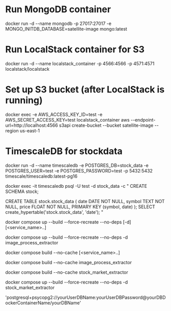 # Run MongoDB container
docker run -d --name mongodb -p 27017:27017 -e MONGO_INITDB_DATABASE=satellite-image mongo:latest


# Run LocalStack container for S3
docker run -d --name localstack_container -p 4566:4566 -p 4571:4571 localstack/localstack

# Set up S3 bucket (after LocalStack is running)
docker exec -e AWS_ACCESS_KEY_ID=test -e AWS_SECRET_ACCESS_KEY=test localstack_container aws --endpoint-url=http://localhost:4566 s3api create-bucket --bucket satellite-image --region us-east-1

# TimescaleDB for stockdata
docker run -d --name timescaledb -e POSTGRES_DB=stock_data -e POSTGRES_USER=test -e POSTGRES_PASSWORD=test -p 5432:5432 timescale/timescaledb:latest-pg16

docker exec -it timescaledb psql -U test -d stock_data -c "
CREATE SCHEMA stock;

CREATE TABLE stock.stock_data (
    date DATE NOT NULL,
    symbol TEXT NOT NULL,
    price FLOAT NOT NULL,
    PRIMARY KEY (symbol, date)
);
SELECT create_hypertable('stock.stock_data', 'date');
"

docker compose up --build --force-recreate --no-deps [-d] [<service_name>..]

docker compose up --build --force-recreate --no-deps -d image_process_extractor

docker compose build --no-cache [<service_name>..]

docker compose build --no-cache image_process_extractor


docker compose build --no-cache stock_market_extractor

docker compose up --build --force-recreate --no-deps -d stock_market_extractor

'postgresql+psycopg2://yourUserDBName:yourUserDBPassword@yourDBDockerContainerName/yourDBName'